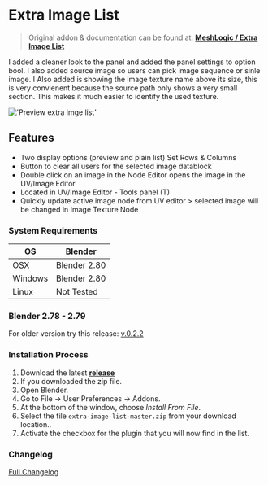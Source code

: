 # Extra Image List

>Original addon & documentation can be found at: <b>[MeshLogic / Extra Image List](https://meshlogic.github.io/posts/blender/addons/extra-image-list/)</b>

I added a cleaner look to the panel and added the panel settings to option bool. I also added source image so users can pick image sequence or sinle image. I Also added is showing the image texture name above its size, this is very convienent because the source path only shows a very small section. This makes it much easier to identify the used texture.

!['Preview extra imge list'](https://raw.githubusercontent.com/wiki/schroef/extra-image-list/images/extra-image-list-v029.jpg?2025-11-12)


## Features

- Two display options (preview and plain list) Set Rows & Columns
- Button to clear all users for the selected image datablock
- Double click on an image in the Node Editor opens the image in the UV/Image Editor
- Located in UV/Image Editor - Tools panel (T)
- Quickly update active image node from UV editor > selected image will be changed in Image Texture Node


### System Requirements

| **OS** | **Blender** |
| ------------- | ------------- |
| OSX | Blender 2.80 |
| Windows | Blender 2.80 |
| Linux | Not Tested |

### Blender 2.78 - 2.79
For older version try this release: [v.0.2.2](https://github.com/schroef/Extra-Image-List/releases/tag/v.0.2.2)

### Installation Process

1. Download the latest <b>[release](https://github.com/schroef/extra-image-list/releases/)</b>
2. If you downloaded the zip file.
3. Open Blender.
4. Go to File -> User Preferences -> Addons.
5. At the bottom of the window, choose *Install From File*.
6. Select the file `extra-image-list-master.zip` from your download location..
7. Activate the checkbox for the plugin that you will now find in the list.



### Changelog
[Full Changelog](CHANGELOG.md)





<!--
- Fill in data
 -
 -
-->

